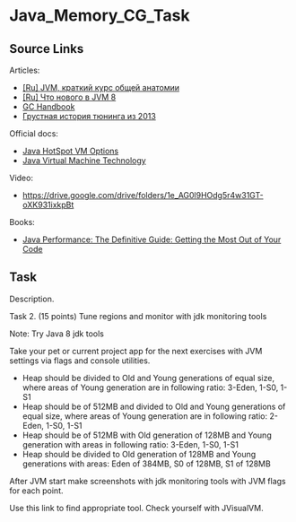 # Java_Memory_CG_Task

## Source Links

Articles:

* <a href="https://www.youtube.com/watch?v=JbLClSMRK_I">[Ru] JVM, краткий курс общей анатомии</a>
* <a href="https://www.youtube.com/watch?v=EMXflWb9Z5w">[Ru] Что нового в JVM 8</a>
* <a href="https://plumbr.eu/java-garbage-collection-handbook">GC Handbook</a>
* <a href="https://habrahabr.ru/company/luxoft/blog/174231/">Грустная история тюнинга из 2013</a>

Official docs:

* <a href="http://www.oracle.com/technetwork/articles/java/vmoptions-jsp-140102.html">Java HotSpot VM Options</a>
* <a href="https://docs.oracle.com/javase/8/docs/technotes/guides/vm/">Java Virtual Machine Technology </a>

Video:

* <a href="https://drive.google.com/drive/folders/1e_AG0l9HOdg5r4w31GT-oXK931ixkpBt">https://drive.google.com/drive/folders/1e_AG0l9HOdg5r4w31GT-oXK931ixkpBt</a>

Books:

* <a href="https://www.amazon.com/Java-Performance-Definitive-Guide-Getting/dp/1449358454">Java Performance: The Definitive Guide: Getting the Most Out of Your Code</a>

## Task

Description.

Task 2. (15 points) Tune regions and monitor with jdk monitoring tools

Note: Try Java 8 jdk tools

Take your pet or current project app for the next exercises with JVM settings via flags and console utilities.

* Heap should be divided to Old and Young generations of equal size, where areas of Young generation are in following ratio:  3-Eden, 1-S0, 1-S1
* Heap should be of 512MB and divided to Old and Young generations of equal size, where areas of Young generation are in following ratio:  2-Eden, 1-S0, 1-S1
* Heap should be of 512MB with Old generation of 128MB and Young generation with areas in following ratio:  3-Eden, 1-S0, 1-S1
* Heap should be divided to Old generation of 128MB and Young generations with areas:  Eden of 384MB, S0 of 128MB, S1 of 128MB
 

After JVM start make screenshots with jdk monitoring tools with JVM flags for each point.

Use this link to find appropriate tool. Check yourself with JVisualVM.